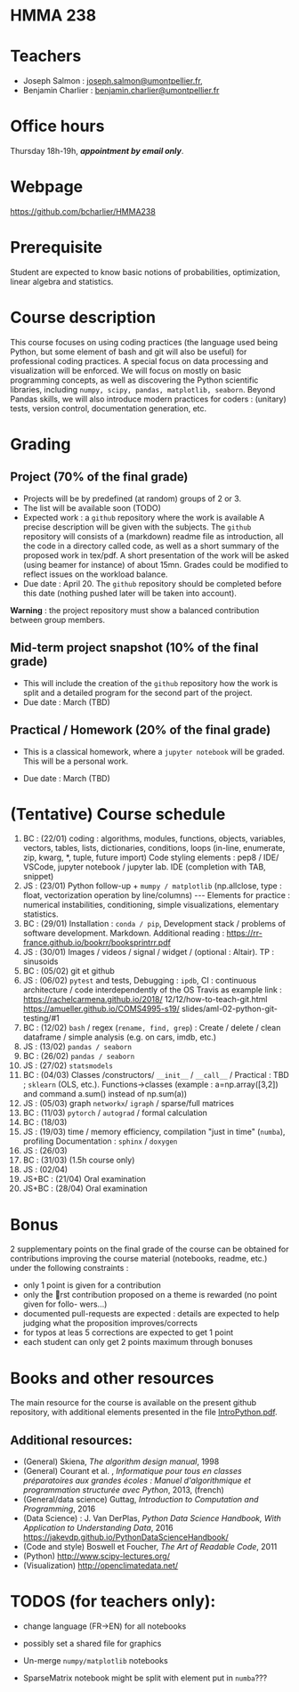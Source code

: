 HMMA 238
========


# Teachers

- Joseph Salmon : joseph.salmon@umontpellier.fr,
- Benjamin Charlier : benjamin.charlier@umontpellier.fr

# Office hours

 Thursday 18h-19h, ___appointment by email only___.

# Webpage

https://github.com/bcharlier/HMMA238

# Prerequisite

Student are expected to know basic notions of probabilities, optimization, linear algebra and statistics.

# Course description
This course focuses on using coding practices (the language used being Python, but some element of bash and git will also be useful) for professional coding practices.
A special focus on data processing and visualization will be enforced.
We will focus on mostly on basic programming concepts, as well as discovering the Python scientific libraries, including ```numpy, scipy, pandas, matplotlib, seaborn```.
Beyond Pandas skills, we will also introduce modern practices for coders : (unitary) tests, version control, documentation generation, etc.


# Grading
## Project (70% of the final grade)

- Projects will be by predefined (at random) groups of 2 or 3.
- The list will be available soon (TODO)
- Expected work : a ```github``` repository where the work is available A precise description will be given with the subjects.
The ```github``` repository will consists of a (markdown) readme file as introduction, all the code in a directory called code, as well as a short summary of the proposed work in tex/pdf.
A short presentation of the work will be asked (using beamer for instance) of about 15mn.
Grades could be modified to reflect issues on the workload balance.
-  Due date : April 20.
The ```github``` repository should be completed before this date (nothing pushed later will be taken into account).

**Warning** : the project repository must show a balanced contribution between group members.

## Mid-term project snapshot (10% of the final grade)
- This will include the creation of the ```github``` repository how the work is split and a detailed program for the second part of the project.
- Due date : March (TBD)

## Practical / Homework (20% of the final grade)
- This is a classical homework, where a ```jupyter notebook``` will be graded. This will be a personal work.

- Due date : March (TBD)

# (Tentative) Course schedule

1. BC : (22/01)
coding : algorithms, modules, functions, objects, variables, vectors, tables, lists, dictionaries, conditions, loops (in-line, enumerate, zip, kwarg, *, tuple, future import)
Code styling elements : pep8 / IDE/ VSCode, jupyter notebook / jupyter lab. IDE (completion with TAB, snippet)
2. JS : (23/01)
Python follow-up + ```mumpy / matplotlib``` (np.allclose, type : float, vectorization operation by line/columns) --- Elements for practice : numerical instabilities, conditioning,
simple visualizations, elementary statistics.
3. BC : (29/01)
Installation : ```conda / pip```, Development stack / problems of software development. Markdown.
Additional reading :
https://rr-france.github.io/bookrr/booksprintrr.pdf
4. JS : (30/01)
Images / videos / signal / widget / (optional : Altair).
TP : sinusoids
5. BC : (05/02)
git et github
6. JS : (06/02)
```pytest``` and tests, Debugging : ```ipdb```, CI : continuous architecture / code interdependently of the OS Travis as example link :
 https://rachelcarmena.github.io/2018/
12/12/how-to-teach-git.html
 https://amueller.github.io/COMS4995-s19/
slides/aml-02-python-git-testing/#1
7. BC : (12/02)
```bash``` / regex (```rename, find, grep```) : Create / delete / clean dataframe / simple analysis
(e.g. on cars, imdb, etc.)
8. JS : (13/02)
```pandas / seaborn```
9. BC : (26/02)
```pandas / seaborn```
10. JS : (27/02)
```statsmodels```
11. BC : (04/03)
Classes /constructors/ ```__init__``` / ```__call__``` / Practical : TBD ; ```sklearn``` (OLS, etc.).
Functions->classes (example : a=np.array([3,2]) and command a.sum() instead of
np.sum(a))
12. JS : (05/03)
graph ```networkx```/ ```igraph``` / sparse/full matrices
13. BC : (11/03) ```pytorch``` / ```autograd``` / formal calculation
14. BC : (18/03)
15. JS : (19/03) time / memory efficiency, compilation "just in time" (```numba```), profiling
Documentation : ```sphinx``` / ```doxygen```
16. JS : (26/03)
17. BC : (31/03) (1.5h course only)
18. JS : (02/04)
19. JS+BC : (21/04) Oral examination
20. JS+BC : (28/04) Oral examination



# Bonus
2 supplementary points on the final grade of the course can be obtained for contributions improving the course material (notebooks, readme, etc.) under the following constraints :
- only 1 point is given for a contribution
- only the rst contribution proposed on a theme is rewarded (no point given for follo-
wers...)
- documented pull-requests are expected : details are expected to help judging what the proposition improves/corrects
- for typos at leas 5 corrections are expected to get 1 point
- each student can only get 2 points maximum through bonuses



# Books and other resources


The main resource for the course is available on the present github repository, with additional elements presented in the file [IntroPython.pdf](http://josephsalmon.eu/enseignement/Montpellier/HLMA310/IntroPython.pdf).

## Additional resources:

- (General) Skiena, *The algorithm design manual*, 1998
- (General) Courant et al. , *Informatique pour tous en classes préparatoires aux grandes écoles : Manuel d'algorithmique et programmation structurée avec Python*,
2013, (french)
- (General/data science) Guttag, *Introduction to Computation and Programming*,
2016
- (Data Science) : J. Van DerPlas, *Python Data Science Handbook, With Application to Understanding Data*, 2016
https://jakevdp.github.io/PythonDataScienceHandbook/
- (Code and style) Boswell et Foucher, *The Art of Readable Code*, 2011
- (Python) http://www.scipy-lectures.org/
- (Visualization) http://openclimatedata.net/


# TODOS (for teachers only):

- change language (FR->EN) for all notebooks

- possibly set a shared file for graphics

- Un-merge ```numpy/matplotlib``` notebooks

- SparseMatrix notebook might be split with element put in ```numba```???



